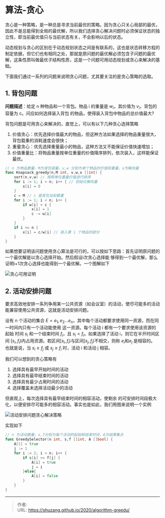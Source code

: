 # 算法-贪心


贪心是一种策略，是一种总是寻求当前最优的策略。因为贪心只关心局部的最优，因此不是总能得到全局的最优解，所以我们选择贪心解决问题时必须保证状态的独立性，即当前最优值只与当前状态有关，不会影响以后的状态。

<!--more-->

动态规划与贪心的区别在于动态规划状态之间是有联系的，这也是状态转移方程的制定依据，但它们也有相同之处，那就是原问题的最优解必须包含子问题的最优解，这条性质叫做最优子结构性质，这是一个问题可用动态规划或贪心来解决的基础。

下面我们通过一系列的问题来说明贪心问题，尤其要关注的是贪心策略的选取。

## 1. 背包问题

**问题描述**：给定 n 种物品和一个背包。物品 i 的重量是 $w_i$，其价值为 $v_i$，背包的容量为 c。问应如何选择装入背包 的物品，使得装入背包中物品的总价值最大?

背包问题是可用贪心来解决的，直觉上，可以有以下几种贪心选择策略

1. 价值贪心：优先选择价值最大的物品，但这种方法如果选择的物品重量很大，背包载重的消耗速度会很快；
2. 重量贪心：优先选择重量最小的物品，这种方法又不能保证价值快速增加；
3. 价值重量比：将物品重量按单位重量的价值降序排列，依次装入，这样能保证最优。

```go
// n 为物品数量，M为背包容量，v,w 分别为单个物品的价值和重量，x为解向量
func Knapsack_greedy(n,M int, v,w,x []int) {
    sort(n,v,w) // 按照单位重量价值进行排序
    for i := 1; i < n; i++ { // 初始化解向量
        x[i] = 0
    }
    c = M // c 是背包当前载重
    for i := 1; i < n; i++ {
        if w[i] > c {
            x[i] = 1
            c -= w[i]
        }
    }
    if i <= n {
        x[i] = c/w[i] // 装入第 i 个物品的部分
    }
}
```

如果想要证明该问题使用贪心算法是可行的，可以按如下思路：首先证明原问题的一个最优解是以贪心选择开始。然后假设i次贪心选择能 够得到一个最优解，那么证明i+1次贪心选择也能得到一个最优解。一个图解如下

![贪心可用证明](https://picped-1301226557.cos.ap-beijing.myqcloud.com/BC_20200501_%E8%B4%AA%E5%BF%83%E5%8F%AF%E7%94%A8%E8%AF%81%E6%98%8E.png)

## 2. 活动安排问题

要求高效地安排一系列争用某一公共资源（如会议室）的活动，使尽可能多的活动能兼容使用公共资源，这就是活动安排问题。

设有 n 个活动的集合 $E={e_1 ,e_2…e_n}$，其中每个活动都要求使用同一资源，而在同一时间内只有一个活动能使用 这一资源。每个活动 i 都有一个要求使用该资源的起始 时间 $s_i$ 和一个结束时间 $f_i$，且 $s_i < f_i$。如果选择了活动 i，则它在半开时间区间 $[s_i ,f_i)$内占用资源。若区间$[s_i ,f_i)$与区间$[s_j ,f_j)$不相交，则称 $e_i$和$e_j$ 是相容的。 也就是说，当 $s_i≥f_j$ 或 $s_j≥f_i$ 时，活动 i 和活动 j 相容。

我们可以想到的贪心策略有

1. 选择具有最早开始时间的活动
2. 选择具有最早结束时间的活动
3. 选择具有最少占用时间的活动
4. 选择覆盖未选择活动最少的活动

但直观上，每次选择具有最早结束时间的相容活动，使剩余 的可安排时间段极大化，以便安排尽可能多的相容活动。事实也是如此，我们用图来说明一个实例

![活动安排问题贪心解决策略](https://picped-1301226557.cos.ap-beijing.myqcloud.com/BC_20200501_%E6%B4%BB%E5%8A%A8%E5%AE%89%E6%8E%92%E9%97%AE%E9%A2%98%E8%B4%AA%E5%BF%83%E8%A7%A3%E5%86%B3%E7%AD%96%E7%95%A5.png)

实现如下

```go
// n 为活动数量，s,f分别为每个活动的起始和结束时间，A为结果集合
func GreedySelector(n int, s,f []int, A []bool) {
    A[1] = true
    j := 1
    for i := 2; i < n; i++ {
        if s[i] >= f[j] {
            A[i] = true
            j = i
        }else{
            A[i] = false
        }
    }
}
```



---

> 作者:   
> URL: https://shuzang.github.io/2020/algorithm-greedu/  

